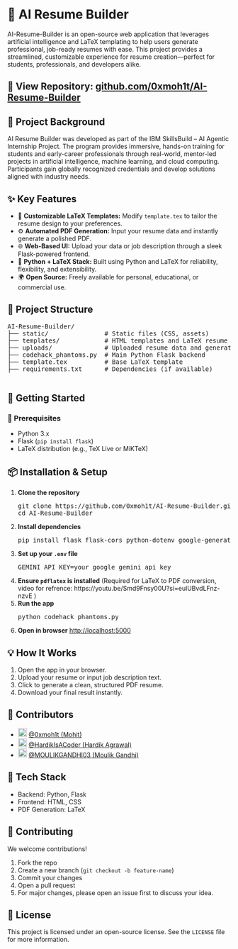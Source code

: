 <!DOCTYPE html>
<html lang="en">
<head>
  <meta charset="UTF-8">
</head>
<body>
  <h1>🧠 AI Resume Builder</h1>
  <p>
    AI-Resume-Builder is an open-source web application that leverages artificial intelligence and LaTeX templating to help users generate professional, job-ready resumes with ease. This project provides a streamlined, customizable experience for resume creation—perfect for students, professionals, and developers alike.
  </p>

  <div class="section">
    <h2>📁 <span class="repo-link">View Repository:</span> <a href="https://github.com/0xmoh1t/AI-Resume-Builder" target="_blank">github.com/0xmoh1t/AI-Resume-Builder</a></h2>
  </div>

  <div class="section">
    <h2>🏁 Project Background</h2>
    <p>
      AI Resume Builder was developed as part of the IBM SkillsBuild – AI Agentic Internship Project. The program provides immersive, hands-on training for students and early-career professionals through real-world, mentor-led projects in artificial intelligence, machine learning, and cloud computing. Participants gain globally recognized credentials and develop solutions aligned with industry needs.
    </p>
  </div>

  <div class="section">
    <h2>✨ Key Features</h2>
    <ul>
      <li>🧾 <b>Customizable LaTeX Templates:</b> Modify <code>template.tex</code> to tailor the resume design to your preferences.</li>
      <li>⚙️ <b>Automated PDF Generation:</b> Input your resume data and instantly generate a polished PDF.</li>
      <li>🌐 <b>Web-Based UI:</b> Upload your data or job description through a sleek Flask-powered frontend.</li>
      <li>🐍 <b>Python + LaTeX Stack:</b> Built using Python and LaTeX for reliability, flexibility, and extensibility.</li>
      <li>🌍 <b>Open Source:</b> Freely available for personal, educational, or commercial use.</li>
    </ul>
  </div>

  <div class="section">
    <h2>📁 Project Structure</h2>
    <pre>
AI-Resume-Builder/
├── static/               # Static files (CSS, assets)
├── templates/            # HTML templates and LaTeX resume template
├── uploads/              # Uploaded resume data and generated PDFs
├── codehack_phantoms.py  # Main Python Flask backend
├── template.tex          # Base LaTeX template
├── requirements.txt      # Dependencies (if available)
    </pre>
  </div>

  <div class="section">
    <h2>🚀 Getting Started</h2>
    <h3>🔧 Prerequisites</h3>
    <ul>
      <li>Python 3.x</li>
      <li>Flask (<code>pip install flask</code>)</li>
      <li>LaTeX distribution (e.g., TeX Live or MiKTeX)</li>
    </ul>
  </div>

  <div class="section">
    <h2>📦 Installation & Setup</h2>
    <ol>
      <li><b>Clone the repository</b>
        <pre>git clone https://github.com/0xmoh1t/AI-Resume-Builder.git
cd AI-Resume-Builder</pre>
      </li>
      <li><b>Install dependencies</b>
        <pre>pip install flask flask-cors python-dotenv google-generativeai docx2txt pymupdf</pre>
      </li>
      <li><b>Set up your <code>.env</code> file</b>
        <pre>GEMINI_API_KEY=your_google_gemini_api_key</pre>
      </li>
      <li><b>Ensure <code>pdflatex</code> is installed</b> (Required for LaTeX to PDF conversion, video for refrence: https://youtu.be/Smd9Fnsy00U?si=eulUBvdLFnz-nzvE )</li>
      <li><b>Run the app</b>
        <pre>python codehack_phantoms.py</pre>
      </li>
      <li><b>Open in browser</b>
        <a href="http://localhost:5000" target="_blank">http://localhost:5000</a>
      </li>
    </ol>
  </div>

  <div class="section">
    <h2>💡 How It Works</h2>
    <ol>
      <li>Open the app in your browser.</li>
      <li>Upload your resume or input job description text.</li>
      <li>Click to generate a clean, structured PDF resume.</li>
      <li>Download your final result instantly.</li>
    </ol>
  </div>

  <div class="section contributors">
    <h2>👥 Contributors</h2>
    <ul>
      <li>
        <img src="https://avatars.githubusercontent.com/u/104442179?v=4" alt="Mohit" height="20" width="20">
        <a href="https://github.com/0xmoh1t" target="_blank">@0xmoh1t (Mohit)</a>
      </li>
      <li>
        <img src="https://avatars.githubusercontent.com/u/105893013?v=4" alt="Hardik" height="20" width="20">
        <a href="https://github.com/HardikIsACoder" target="_blank">@HardikIsACoder (Hardik Agrawal)</a>
      </li>
      <li>
        <img src="https://avatars.githubusercontent.com/u/116234377?v=4" alt="Moulik" height="20" width="20">
        <a href="https://github.com/MOULIKGANDHI03" target="_blank">@MOULIKGANDHI03 (Moulik Gandhi)</a>
      </li>
    </ul>
  </div>

  <div class="section">
    <h2>🧪 Tech Stack</h2>
    <ul>
      <li>Backend: Python, Flask</li>
      <li>Frontend: HTML, CSS</li>
      <li>PDF Generation: LaTeX</li>
    </ul>
  </div>

  <div class="section">
    <h2>🤝 Contributing</h2>
    <p>We welcome contributions!</p>
    <ol>
      <li>Fork the repo</li>
      <li>Create a new branch (<code>git checkout -b feature-name</code>)</li>
      <li>Commit your changes</li>
      <li>Open a pull request</li>
      <li>For major changes, please open an issue first to discuss your idea.</li>
    </ol>
  </div>

  <div class="section">
    <h2>📜 License</h2>
    <p>This project is licensed under an open-source license. See the <code>LICENSE</code> file for more information.</p>
  </div>
</body>
</html>
